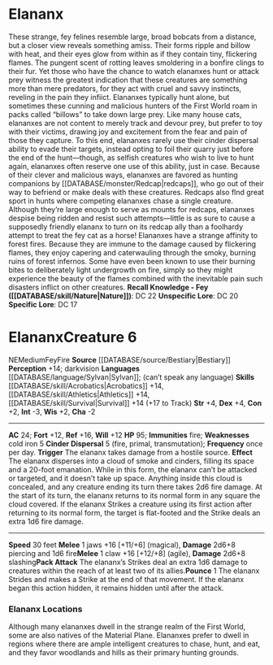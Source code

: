 ﻿---
ac: '24'
alignment: NE
all_resistance: null
burrow_speed: null
charisma: '-2'
climb_speed: null
constitution: '+2'
creature_ability:
- Cinder Dispersal
- Pack Attack
- Pounce
creature_family: null
description: "These strange, fey felines resemble large, broad bobcats from a distance,\
  \ but a closer view reveals something amiss. Their forms ripple and billow with\
  \ heat, and their eyes glow from within as if they contain tiny, flickering flames.\
  \ The pungent scent of rotting leaves smoldering in a bonfire clings to their fur.\
  \ Yet those who have the chance to watch elananxes hunt or attack prey witness the\
  \ greatest indication that these creatures are something more than mere predators,\
  \ for they act with cruel and savvy instincts, reveling in the pain they infiict.<br/><br/>\
  \ Elananxes typically hunt alone, but sometimes these cunning and malicious hunters\
  \ of the First World roam in packs called \u201Cbillows\u201D to take down large\
  \ prey. Like many house cats, elananxes are not content to merely track and devour\
  \ prey, but prefer to toy with their victims, drawing joy and excitement from the\
  \ fear and pain of those they capture. To this end, elananxes rarely use their cinder\
  \ dispersal ability to evade their targets, instead opting to foil their quarry\
  \ just before the end of the hunt\u2014though, as selfish creatures who wish to\
  \ live to hunt again, elananxes often reserve one use of this ability, just in case.<br/><br/>\
  \ Because of their clever and malicious ways, elananxes are favored as hunting companions\
  \ by [[DATABASE/monster/Redcap|redcaps]] , who go out of their way to befriend or\
  \ make deals with these creatures. Redcaps also flnd great sport in hunts where\
  \ competing elananxes chase a single creature. Although they\u2019re large enough\
  \ to serve as mounts for redcaps, elananxes despise being ridden and resist such\
  \ attempts\u2014little is as sure to cause a supposedly friendly elananx to turn\
  \ on its redcap ally than a foolhardy attempt to treat the fey cat as a horse!<br/><br/>\
  \ Elananxes have a strange affinity to forest fires. Because they are immune to\
  \ the damage caused by flickering flames, they enjoy capering and caterwauling through\
  \ the smoky, burning ruins of forest infernos. Some have even been known to use\
  \ their burning bites to deliberately light undergrowth on fire, simply so they\
  \ might experience the beauty of the flames combined with the inevitable pain such\
  \ disasters inflict on other creatures.<br/><br/><b><u>Recall Knowledge - Fey</u>\
  \ ( [[DATABASE/skill/Nature|Nature]] )</b>: DC 22<br/><b><u>Unspecific Lore</u></b>:\
  \ DC 20<br/><b><u>Specific Lore</u></b>: DC 17"
dexterity: '+4'
element: Fire
fly_speed: null
fortitude: '+12'
hardness: null
hp: '95'
id: '176'
immunity:
- fire
intelligence: '-3'
land_speed: '30'
language:
- "[[DATABASE/language/Sylvan|Sylvan]] ; (can\u2019t speak any language)"
level: '6'
max_speed: '30'
name: Elananx
perception: '+14'
rarity: Common
reflex: '+16'
resistance: null
rus_type_level: null
school: null
sense:
- darkvision
size: Medium
skill:
- '[[DATABASE/skill/Acrobatics|Acrobatics]] +14'
- '[[DATABASE/skill/Athletics|Athletics]] +14'
- '[[DATABASE/skill/Survival|Survival]] +14'
source: '[[DATABASE/source/Bestiary|Bestiary]]'
speed:
- 30 feet
spell: null
strength: '+4'
strength_req: '4'
strongest_save:
- Reflex
swim_speed: null
trait:
- '[[DATABASE/trait/Fey|Fey]]'
- '[[DATABASE/trait/Fire|Fire]]'
type: Creature
vision: Darkvision
weakest_save:
- Fortitude
- Will
weakness:
- cold iron 5
will: '+12'
wisdom: '+2'

---
# Elananx

These strange, fey felines resemble large, broad bobcats from a distance, but a closer view reveals something amiss. Their forms ripple and billow with heat, and their eyes glow from within as if they contain tiny, flickering flames. The pungent scent of rotting leaves smoldering in a bonfire clings to their fur. Yet those who have the chance to watch elananxes hunt or attack prey witness the greatest indication that these creatures are something more than mere predators, for they act with cruel and savvy instincts, reveling in the pain they infiict.
 Elananxes typically hunt alone, but sometimes these cunning and malicious hunters of the First World roam in packs called “billows” to take down large prey. Like many house cats, elananxes are not content to merely track and devour prey, but prefer to toy with their victims, drawing joy and excitement from the fear and pain of those they capture. To this end, elananxes rarely use their cinder dispersal ability to evade their targets, instead opting to foil their quarry just before the end of the hunt—though, as selfish creatures who wish to live to hunt again, elananxes often reserve one use of this ability, just in case.
 Because of their clever and malicious ways, elananxes are favored as hunting companions by [[DATABASE/monster/Redcap|redcaps]], who go out of their way to befriend or make deals with these creatures. Redcaps also flnd great sport in hunts where competing elananxes chase a single creature. Although they’re large enough to serve as mounts for redcaps, elananxes despise being ridden and resist such attempts—little is as sure to cause a supposedly friendly elananx to turn on its redcap ally than a foolhardy attempt to treat the fey cat as a horse!
 Elananxes have a strange affinity to forest fires. Because they are immune to the damage caused by flickering flames, they enjoy capering and caterwauling through the smoky, burning ruins of forest infernos. Some have even been known to use their burning bites to deliberately light undergrowth on fire, simply so they might experience the beauty of the flames combined with the inevitable pain such disasters inflict on other creatures.
**Recall Knowledge - Fey ([[DATABASE/skill/Nature|Nature]])**: DC 22
**Unspecific Lore**: DC 20
**Specific Lore**: DC 17

# Elananx<span class="item-type">Creature 6</span>

<span class="trait-alignment item-trait">NE</span><span class="trait-size item-trait">Medium</span><span class="item-trait">Fey</span><span class="item-trait">Fire</span>
**Source** [[DATABASE/source/Bestiary|Bestiary]]
**Perception** +14; darkvision
**Languages** [[DATABASE/language/Sylvan|Sylvan]]; (can’t speak any language)
**Skills** [[DATABASE/skill/Acrobatics|Acrobatics]] +14, [[DATABASE/skill/Athletics|Athletics]] +14, [[DATABASE/skill/Survival|Survival]] +14 (+17 to Track)
**Str** +4, **Dex** +4, **Con** +2, **Int** -3, **Wis** +2, **Cha** -2

---
**AC** 24; **Fort** +12, **Ref** +16, **Will** +12
**HP** 95; **Immunities** fire; **Weaknesses** cold iron 5
<span class="in-box-ability">**Cinder Dispersal** <span class="action-icon">5</span> (fire, primal, transmutation); **Frequency** once per day. **Trigger** The elananx takes damage from a hostile source. **Effect** The elananx disperses into a cloud of smoke and cinders, filling its space and a 20-foot emanation. While in this form, the elananx can’t be attacked or targeted, and it doesn’t take up space. Anything inside this cloud is concealed, and any creature ending its turn there takes 2d6 fire damage. At the start of its turn, the elananx returns to its normal form in any square the cloud covered. If the elananx Strikes a creature using its first action after returning to its normal form, the target is flat-footed and the Strike deals an extra 1d6 fire damage.</span>

---
**Speed** 30 feet
<span class="in-box-ability">**Melee** <span class="action-icon">1</span> jaws +16 [+11/+6] (magical), **Damage** 2d6+8 piercing and 1d6 fire</span><span class="in-box-ability">**Melee** <span class="action-icon">1</span> claw +16 [+12/+8] (agile), **Damage** 2d6+8 slashing</span><span class="in-box-ability">**Pack Attack** The elananx’s Strikes deal an extra 1d6 damage to creatures within the reach of at least two of its allies.</span><span class="in-box-ability">**Pounce** <span class="action-icon">1</span> The elananx Strides and makes a Strike at the end of that movement. If the elananx began this action hidden, it remains hidden until after the attack.</span>

###  Elananx Locations

Although many elananxes dwell in the strange realm of the First World, some are also natives of the Material Plane. Elananxes prefer to dwell in regions where there are ample intelligent creatures to chase, hunt, and eat, and they favor woodlands and hills as their primary hunting grounds.